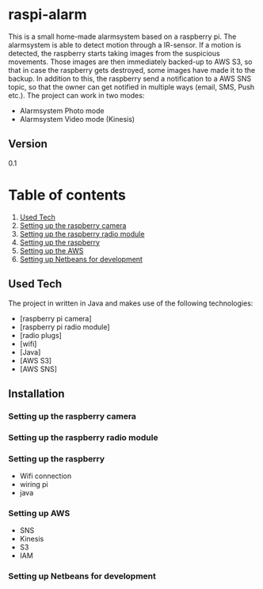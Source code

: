 # raspi-alarm

This is a small home-made alarmsystem based on a raspberry pi. The alarmsystem is able to detect motion through a IR-sensor. If a motion is detected,
the raspberry starts taking images from the suspicious movements. Those images are then immediately backed-up to AWS S3, so that in case the raspberry 
gets destroyed, some images have made it to the backup. In addition to this, the raspberry send a notification to a AWS SNS topic, so that the owner
can get notified in multiple ways (email, SMS, Push etc.).
The project can work in two modes:
- Alarmsystem Photo mode
- Alarmsystem Video mode (Kinesis)

## Version
0.1

# Table of contents


1. [Used Tech](#technology)
2. [Setting up the raspberry camera](#camera)
3. [Setting up the raspberry radio module](#radio)
4. [Setting up the raspberry](#raspberry)
5. [Setting up the AWS](#aws)
6. [Setting up Netbeans for development](#netbeans)


## Used Tech<a name="technology"></a>

The project in written in Java and makes use of the following technologies:

- [raspberry pi camera]
- [raspberry pi radio module]
- [radio plugs]
- [wifi]
- [Java]
- [AWS S3]
- [AWS SNS]

## Installation

### Setting up the raspberry camera<a name="camera"></a>

### Setting up the raspberry radio module<a name="radio"></a>

### Setting up the raspberry<a name="raspberry"></a>

- Wifi connection
- wiring pi
- java

### Setting up AWS<a name="aws"></a>

- SNS
- Kinesis
- S3
- IAM

### Setting up Netbeans for development<a name="netbeans"></a>



